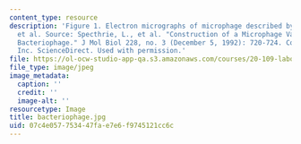 ```yaml
---
content_type: resource
description: 'Figure 1. Electron micrographs of microphage described by Specthrie,
  et al. Source: Specthrie, L., et al. "Construction of a Microphage Variant of Filamentous
  Bacteriophage." J Mol Biol 228, no. 3 (December 5, 1992): 720-724. Courtesy of Elsevier,
  Inc. ScienceDirect. Used with permission.'
file: https://ol-ocw-studio-app-qa.s3.amazonaws.com/courses/20-109-laboratory-fundamentals-in-biological-engineering-fall-2007/07c4e057753447fae7e6f9745121cc6c_bacteriophage.jpg
file_type: image/jpeg
image_metadata:
  caption: ''
  credit: ''
  image-alt: ''
resourcetype: Image
title: bacteriophage.jpg
uid: 07c4e057-7534-47fa-e7e6-f9745121cc6c
---
```

